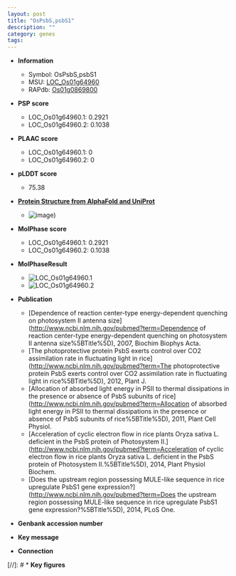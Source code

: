 ```yaml
---
layout: post
title: "OsPsbS,psbS1"
description: ""
category: genes
tags: 
---
```


* **Information**  
    + Symbol: OsPsbS,psbS1  
    + MSU: [LOC_Os01g64960](http://rice.plantbiology.msu.edu/cgi-bin/ORF_infopage.cgi?orf=LOC_Os01g64960)  
    + RAPdb: [Os01g0869800](http://rapdb.dna.affrc.go.jp/viewer/gbrowse_details/irgsp1?name=Os01g0869800)  

* **PSP score**  
    + LOC_Os01g64960.1: 0.2921 
    + LOC_Os01g64960.2: 0.1038 

* **PLAAC score**  
    + LOC_Os01g64960.1: 0 
    + LOC_Os01g64960.2: 0 

* **pLDDT score**
    + 75.38

* **[Protein Structure from AlphaFold and UniProt](https://www.uniprot.org/uniprotkb/Q943K1/entry#structure)**
    + ![image](https://ricepsp.github.io/images/Q9/AF-Q943K1-F1.png))

* **MolPhase score**
    + LOC_Os01g64960.1: 0.2921
    + LOC_Os01g64960.2: 0.1038

* **MolPhaseResult**
    + ![LOC_Os01g64960.1](https://ricepsp.github.io/pictures/LOC_Os01g/LOC_Os01g64960.1.png)
    + ![LOC_Os01g64960.2](https://ricepsp.github.io/pictures/LOC_Os01g/LOC_Os01g64960.2.png)

* **Publication**  
    + [Dependence of reaction center-type energy-dependent quenching on photosystem II antenna size](http://www.ncbi.nlm.nih.gov/pubmed?term=Dependence of reaction center-type energy-dependent quenching on photosystem II antenna size%5BTitle%5D), 2007, Biochim Biophys Acta.
    + [The photoprotective protein PsbS exerts control over CO2 assimilation rate in fluctuating light in rice](http://www.ncbi.nlm.nih.gov/pubmed?term=The photoprotective protein PsbS exerts control over CO2 assimilation rate in fluctuating light in rice%5BTitle%5D), 2012, Plant J.
    + [Allocation of absorbed light energy in PSII to thermal dissipations in the presence or absence of PsbS subunits of rice](http://www.ncbi.nlm.nih.gov/pubmed?term=Allocation of absorbed light energy in PSII to thermal dissipations in the presence or absence of PsbS subunits of rice%5BTitle%5D), 2011, Plant Cell Physiol.
    + [Acceleration of cyclic electron flow in rice plants Oryza sativa L. deficient in the PsbS protein of Photosystem II.](http://www.ncbi.nlm.nih.gov/pubmed?term=Acceleration of cyclic electron flow in rice plants Oryza sativa L. deficient in the PsbS protein of Photosystem II.%5BTitle%5D), 2014, Plant Physiol Biochem.
    + [Does the upstream region possessing MULE-like sequence in rice upregulate PsbS1 gene expression?](http://www.ncbi.nlm.nih.gov/pubmed?term=Does the upstream region possessing MULE-like sequence in rice upregulate PsbS1 gene expression?%5BTitle%5D), 2014, PLoS One.

* **Genbank accession number**  

* **Key message**  

* **Connection**  

[//]: # * **Key figures**  


